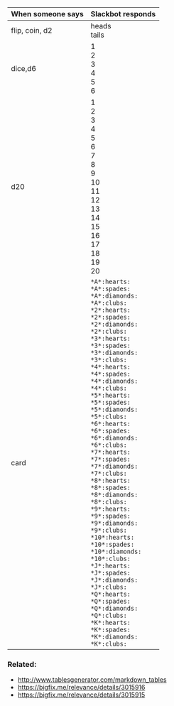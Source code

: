 | When someone says  |  Slackbot responds |
|---|---|
| flip, coin, d2  | heads<br>tails  |
| dice,d6  |  1 <br> 2 <br> 3 <br> 4 <br> 5 <br> 6 |
| d20  |  1 <br> 2 <br> 3 <br> 4 <br> 5 <br> 6 <br> 7 <br> 8 <br> 9 <br> 10 <br> 11 <br> 12 <br> 13 <br> 14 <br> 15 <br> 16 <br> 17 <br> 18 <br> 19 <br> 20 |
| card  | `*A*:hearts:` <br> `*A*:spades:` <br> `*A*:diamonds:` <br> `*A*:clubs:` <br> `*2*:hearts:` <br> `*2*:spades:` <br> `*2*:diamonds:` <br> `*2*:clubs:` <br> `*3*:hearts:` <br> `*3*:spades:` <br> `*3*:diamonds:` <br> `*3*:clubs:` <br> `*4*:hearts:` <br> `*4*:spades:` <br> `*4*:diamonds:` <br> `*4*:clubs:` <br> `*5*:hearts:` <br> `*5*:spades:` <br> `*5*:diamonds:` <br> `*5*:clubs:` <br> `*6*:hearts:` <br> `*6*:spades:` <br> `*6*:diamonds:` <br> `*6*:clubs:` <br> `*7*:hearts:` <br> `*7*:spades:` <br> `*7*:diamonds:` <br> `*7*:clubs:` <br> `*8*:hearts:` <br> `*8*:spades:` <br> `*8*:diamonds:` <br> `*8*:clubs:` <br> `*9*:hearts:` <br> `*9*:spades:` <br> `*9*:diamonds:` <br> `*9*:clubs:` <br> `*10*:hearts:` <br> `*10*:spades:` <br> `*10*:diamonds:` <br> `*10*:clubs:` <br> `*J*:hearts:` <br> `*J*:spades:` <br> `*J*:diamonds:` <br> `*J*:clubs:` <br> `*Q*:hearts:` <br> `*Q*:spades:` <br> `*Q*:diamonds:` <br> `*Q*:clubs:` <br> `*K*:hearts:` <br> `*K*:spades:` <br> `*K*:diamonds:` <br> `*K*:clubs:`  |

### Related:
- http://www.tablesgenerator.com/markdown_tables
- https://bigfix.me/relevance/details/3015916
- https://bigfix.me/relevance/details/3015915
